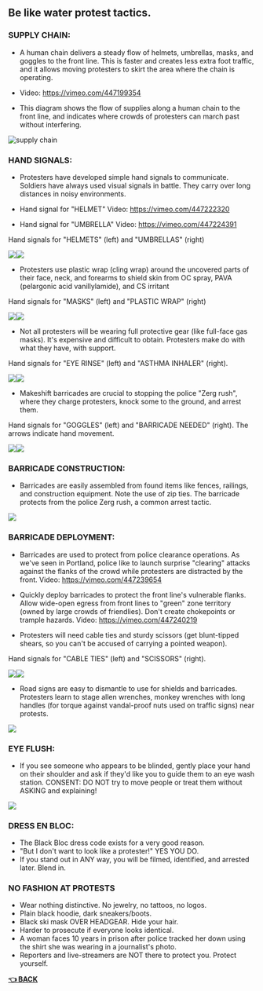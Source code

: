 ## Be like water protest tactics.
### SUPPLY CHAIN:
- A human chain delivers a steady flow of helmets, umbrellas, masks, and goggles to the front line. This is faster and creates less extra foot traffic, and it allows moving protesters to skirt the area where the chain is operating.

- Video: https://vimeo.com/447199354

- This diagram shows the flow of supplies along a human chain to the front line, and indicates where crowds of protesters can march past without interfering.

![supply chain](img/supplychain.png)

### HAND SIGNALS:
- Protesters have developed simple hand signals to communicate. Soldiers have always used visual signals in battle. They carry over long distances in noisy environments.

- Hand signal for "HELMET" Video: https://vimeo.com/447222320

- Hand signal for "UMBRELLA" Video: https://vimeo.com/447224391

Hand signals for "HELMETS" (left) and "UMBRELLAS" (right)

![](img/helmet.png)![](img/umbrellas.png)

- Protesters use plastic wrap (cling wrap) around the uncovered parts of their face, neck, and forearms to shield skin from OC spray, PAVA (pelargonic acid vanillylamide), and CS irritant

Hand signals for "MASKS" (left) and "PLASTIC WRAP" (right)

![](img/mask.png)![](img/plasicwrap.png)

- Not all protesters will be wearing full protective gear (like full-face gas masks). It's expensive and difficult to obtain. Protesters make do with what they have, with support.

Hand signals for "EYE RINSE" (left) and "ASTHMA INHALER" (right).

![](img/eyerinse.png)![](img/asthmainhaler.png)

- Makeshift barricades are crucial to stopping the police "Zerg rush", where they charge protesters, knock some to the ground, and arrest them.

Hand signals for "GOGGLES" (left) and "BARRICADE NEEDED" (right). The arrows indicate hand movement.

![](img/goggles.png)![](img/barricadeneeded.png)

### BARRICADE CONSTRUCTION:

- Barricades are easily assembled from found items like fences, railings, and construction equipment. Note the use of zip ties. The barricade protects from the police Zerg rush, a common arrest tactic.

![](img/barricade.png)

### BARRICADE DEPLOYMENT:

- Barricades are used to protect from police clearance operations. As we've seen in Portland, police like to launch surprise "clearing" attacks against the flanks of the crowd while protesters are distracted by the front. Video: https://vimeo.com/447239654

- Quickly deploy barricades to protect the front line's vulnerable flanks. Allow wide-open egress from front lines to "green" zone territory (owned by large crowds of friendlies). Don't create chokepoints or trample hazards. Video: https://vimeo.com/447240219

- Protesters will need cable ties and sturdy scissors (get blunt-tipped shears, so you can't be accused of carrying a pointed weapon).

Hand signals for "CABLE TIES" (left) and "SCISSORS" (right).

![](img/cableties.png)![](img/scissors.png)

- Road signs are easy to dismantle to use for shields and barricades. Protesters learn to stage allen wrenches, monkey wrenches with long handles (for torque against vandal-proof nuts used on traffic signs) near protests.

![](img/wrenche.png)

### EYE FLUSH: 
- If you see someone who appears to be blinded, gently place your hand on their shoulder and ask if they'd like you to guide them to an eye wash station. CONSENT: DO NOT try to move people or treat them without ASKING and explaining!

![](img/wrenche.png)

### DRESS EN BLOC:
- The Black Bloc dress code exists for a very good reason.
- "But I don't want to look like a protester!" YES YOU DO.
- If you stand out in ANY way, you will be filmed, identified, and arrested later. Blend in.
### NO FASHION AT PROTESTS
- Wear nothing distinctive. No jewelry, no tattoos, no logos. 
- Plain black hoodie, dark sneakers/boots.
- Black ski mask OVER HEADGEAR. Hide your hair.
- Harder to prosecute if everyone looks identical.
- A woman faces 10 years in prison after police tracked her down using the shirt she was wearing in a journalist's photo.
- Reporters and live-streamers are NOT there to protect you. Protect yourself.



__[:point_left: BACK](README.md)__
